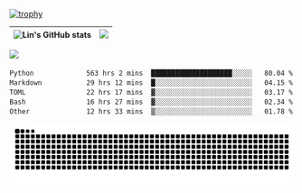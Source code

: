 [![trophy](https://github-profile-trophy.vercel.app/?username=ocss884&column=7)](https://github.com/ocss884)

| ![Lin's GitHub stats](https://github-readme-stats.vercel.app/api?username=ocss884&show_icons=true&hide_border=True&count_private=true) | ![](https://github-readme-streak-stats.herokuapp.com?user=ocss884&hide_border=true&date_format=M%20j%5B%2C%20Y%5D&ring=7EDDCF&fire=7EDDCF") |
| ------------------------------------------------------------ | ------------------------------------------------------------ |

![](https://komarev.com/ghpvc/?username=ocss884&color=brightgreen)

<!--START_SECTION:waka-->

```txt
Python             563 hrs 2 mins  ████████████████████░░░░░   80.04 %
Markdown           29 hrs 12 mins  █░░░░░░░░░░░░░░░░░░░░░░░░   04.15 %
TOML               22 hrs 17 mins  ▓░░░░░░░░░░░░░░░░░░░░░░░░   03.17 %
Bash               16 hrs 27 mins  ▓░░░░░░░░░░░░░░░░░░░░░░░░   02.34 %
Other              12 hrs 33 mins  ▒░░░░░░░░░░░░░░░░░░░░░░░░   01.78 %
```

<!--END_SECTION:waka-->

<p align="center">
   <img src="https://github.com/ocss884/ocss884/blob/output/github-snake.svg" alt="snake">
</p>
